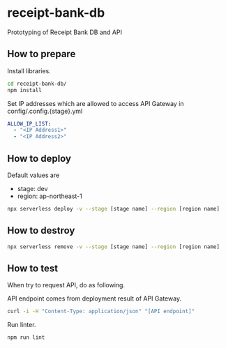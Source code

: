 # receipt-bank-db

Prototyping of Receipt Bank DB and API

## How to prepare

Install libraries.

```bash
cd receipt-bank-db/
npm install
```

Set IP addresses which are allowed to access API Gateway in config/.config.{stage}.yml

```yml
ALLOW_IP_LIST:
  - "<IP Address1>"
  - "<IP Address2>"
```

## How to deploy

Default values are

- stage: dev
- region: ap-northeast-1

```bash
npx serverless deploy -v --stage [stage name] --region [region name]
```

## How to destroy

```bash
npx serverless remove -v --stage [stage name] --region [region name]
```

## How to test

When try to request API, do as following.

API endpoint comes from deployment result of API Gateway.

```bash
curl -i -H "Content-Type: application/json" "[API endpoint]"
```

Run linter.

```bash
npm run lint
```

